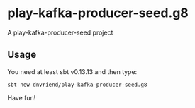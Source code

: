 # play-kafka-producer-seed.g8
A play-kafka-producer-seed project

## Usage
You need at least sbt v0.13.13 and then type:

```
sbt new dnvriend/play-kafka-producer-seed.g8
```

Have fun!
